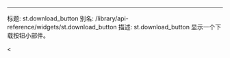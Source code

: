 ---
标题: st.download_button
别名: /library/api-reference/widgets/st.download_button
描述: st.download_button 显示一个下载按钮小部件。

<<Autofunction function="streamlit.download_button" />
